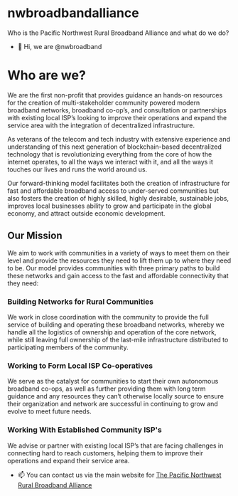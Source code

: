 # nwbroadbandalliance
Who is the Pacific Northwest Rural Broadband Alliance and what do we do?

- 👋 Hi, we are @nwbroadband
# Who are we?
We are the first non-profit that provides guidance an hands-on resources for the creation of multi-stakeholder community powered modern broadband networks, broadband co-op’s, and consultation or partnerships with existing local ISP’s looking to improve their operations and expand the service area with the integration of decentralized infrastructure.

As veterans of the telecom and tech industry with extensive experience and understanding of this next generation of blockchain-based decentralized technology that is revolutionizing everything from the core of how the internet operates, to all the ways we interact with it, and all the ways it touches our lives and runs the world around us.

Our forward-thinking model facilitates both the creation of infrastructure for fast and affordable broadband access to under-served communities but also fosters the creation of highly skilled, highly desirable, sustainable jobs, improves local businesses ability to grow and participate in the global economy, and attract outside economic development.
## Our Mission
We aim to work with communities in a variety of ways to meet them on their level and provide the resources they need to lift them up to where they need to be. Our model provides communities with three primary paths to build these networks and gain access to the fast and affordable connectivity that they need:
### Building Networks for Rural Communities
We work in close coordination with the community to provide the full service of building and operating these broadband networks, whereby we handle all the logistics of ownership and operation of the core network, while still leaving full ownership of the last-mile infrastructure distributed to participating members of the community.
### Working to Form Local ISP Co-operatives
We serve as the catalyst for communities to start their own autonomous broadband co-ops, as well as further providing them with long term guidance and any resources they can’t otherwise locally source to ensure their organization and network are successful in continuing to grow and evolve to meet future needs.
### Working With Established Community ISP's
We advise or partner with existing local ISP’s that are facing challenges in connecting hard to reach customers, helping them to improve their operations and expand their service area.

- 📫 You can contact us via the main website for [The Pacific Northwest Rural Broadband Alliance](https://nwbroadbandalliance.org "Pacific NW Rural Broadband Alliance")

